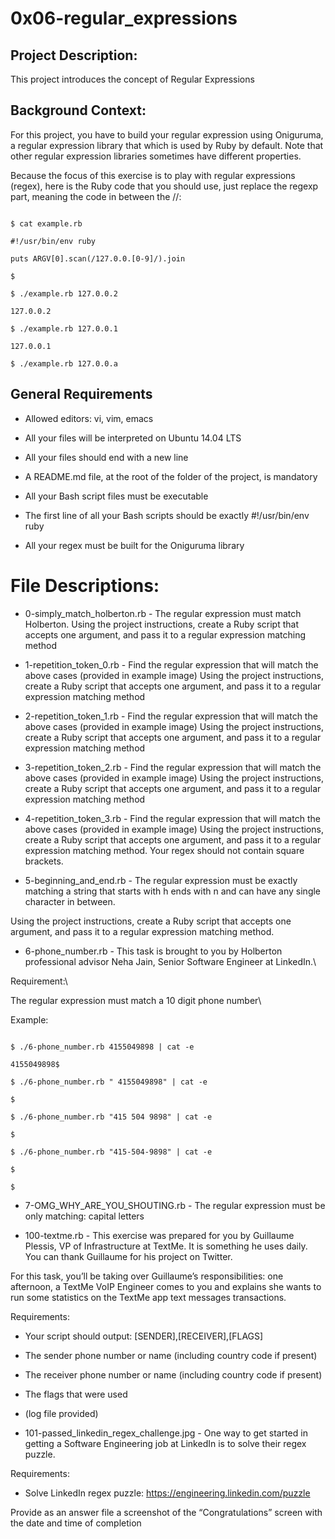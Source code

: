 # 0x06-regular_expressions



## Project Description:

This project introduces the concept of Regular Expressions



## Background Context:

For this project, you have to build your regular expression using Oniguruma, a regular expression library that which is used by Ruby by default. Note that other regular expression libraries sometimes have different properties.

Because the focus of this exercise is to play with regular expressions (regex), here is the Ruby code that you should use, just replace the regexp part, meaning the code in between the //:

```

$ cat example.rb

#!/usr/bin/env ruby

puts ARGV[0].scan(/127.0.0.[0-9]/).join

$

$ ./example.rb 127.0.0.2

127.0.0.2

$ ./example.rb 127.0.0.1

127.0.0.1

$ ./example.rb 127.0.0.a

```



## General Requirements

* Allowed editors: vi, vim, emacs

* All your files will be interpreted on Ubuntu 14.04 LTS

* All your files should end with a new line

* A README.md file, at the root of the folder of the project, is mandatory

* All your Bash script files must be executable

* The first line of all your Bash scripts should be exactly #!/usr/bin/env ruby

* All your regex must be built for the Oniguruma library





# File Descriptions:



* 0-simply_match_holberton.rb - The regular expression must match Holberton. Using the project instructions, create a Ruby script that accepts one argument, and pass it to a regular expression matching method

* 1-repetition_token_0.rb - Find the regular expression that will match the above cases (provided in example image) Using the project instructions, create a Ruby script that accepts one argument, and pass it to a regular expression matching method

* 2-repetition_token_1.rb - Find the regular expression that will match the above cases (provided in example image) Using the project instructions, create a Ruby script that accepts one argument, and pass it to a regular expression matching method

* 3-repetition_token_2.rb - Find the regular expression that will match the above cases (provided in example image) Using the project instructions, create a Ruby script that accepts one argument, and pass it to a regular expression matching method

* 4-repetition_token_3.rb - Find the regular expression that will match the above cases (provided in example image) Using the project instructions, create a Ruby script that accepts one argument, and pass it to a regular expression matching method. Your regex should not contain square brackets.

* 5-beginning_and_end.rb - The regular expression must be exactly matching a string that starts with h ends with n and can have any single character in between.

Using the project instructions, create a Ruby script that accepts one argument, and pass it to a regular expression matching method.

* 6-phone_number.rb - This task is brought to you by Holberton professional advisor Neha Jain, Senior Software Engineer at LinkedIn.\

Requirement:\

The regular expression must match a 10 digit phone number\

Example:

```

$ ./6-phone_number.rb 4155049898 | cat -e

4155049898$

$ ./6-phone_number.rb " 4155049898" | cat -e

$

$ ./6-phone_number.rb "415 504 9898" | cat -e

$

$ ./6-phone_number.rb "415-504-9898" | cat -e

$

$

```



* 7-OMG_WHY_ARE_YOU_SHOUTING.rb - The regular expression must be only matching: capital letters

* 100-textme.rb - This exercise was prepared for you by Guillaume Plessis, VP of Infrastructure at TextMe. It is something he uses daily. You can thank Guillaume for his project on Twitter.



For this task, you’ll be taking over Guillaume’s responsibilities: one afternoon, a TextMe VoIP Engineer comes to you and explains she wants to run some statistics on the TextMe app text messages transactions.



Requirements:



* Your script should output: [SENDER],[RECEIVER],[FLAGS]

* The sender phone number or name (including country code if present)

* The receiver phone number or name (including country code if present)

* The flags that were used

* (log file provided)

* 101-passed_linkedin_regex_challenge.jpg - One way to get started in getting a Software Engineering job at LinkedIn is to solve their regex puzzle.

Requirements:

* Solve LinkedIn regex puzzle: https://engineering.linkedin.com/puzzle

Provide as an answer file a screenshot of the “Congratulations” screen with the date and time of completion

